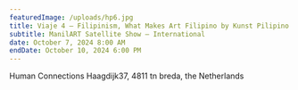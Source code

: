 ```yaml
---
featuredImage: /uploads/hp6.jpg
title: Viaje 4 – Filipinism, What Makes Art Filipino by Kunst Pilipino Gallery
subtitle: ManilART Satellite Show – International
date: October 7, 2024 8:00 AM
endDate: October 10, 2024 6:00 PM
---
```

Human Connections Haagdijk37, 4811 tn breda, the Netherlands